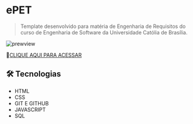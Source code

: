 # ePET

> Template desenvolvido para matéria de Engenharia de Requisitos do curso de Engenharia de Software da Universidade Católia de Brasília.

![prewview](https://cdn.discordapp.com/attachments/1010584159145705632/1020514059336024154/vieirinhagui.github.io_template_navegavel_.png)

🔗[CLIQUE AQUI PARA ACESSAR](https://henriquesalo.github.io/E-pet/)

## 🛠 Tecnologias

  - HTML
  - CSS 
  - GIT E GITHUB 
  - JAVASCRIPT 
  - SQL

##
